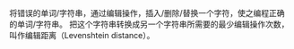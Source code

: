 将错误的单词/字符串，通过编辑操作，插入/删除/替换一个字符，使之编程正确的单词/字符串。
把这个字符串转换成另一个字符串所需要的最少编辑操作次数，叫作编辑距离（Levenshtein distance）。